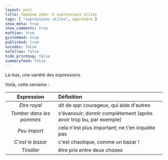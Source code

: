```yaml
---
layout: post
title: Semaine 2ème--5 expressions utiles
tags: [ "expressions utiles", apprendre ]
show_meta: true
show_comments: true
mathjax: true
gistembed: true
published: true
noindex: false
nofollow: false
hide_printmsg: false
summaryfeed: false
---
```


Là-bas, une variété des expressions.

Voilà, cette semaine :

| Expression | Définition |
| :--------: | :--------- |
| *Etre royal* | dit de qqn courageux, qui aide d'autres |
| *Tomber dans les pommes* | s'évanouir; dormir complètement (après avoir trop bu, par exemple) |
| *Peu import* | cela n'est plus important; ne t'en inquiète pas |
| *C'est le bazar* | c'est chaotique, comme un bazar ! |
| *Tirailler* | être pris entre deux choses |

<!---
vim: spell spelllang=fr
-->
